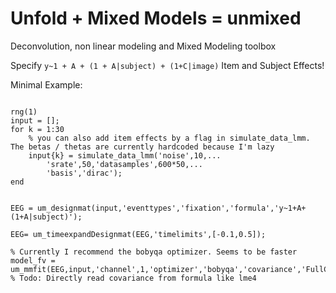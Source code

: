 # Unfold + Mixed Models = unmixed

Deconvolution, non linear modeling and Mixed Modeling toolbox

Specify ```y~1 + A + (1 + A|subject) + (1+C|image)``` Item and Subject Effects!


Minimal Example:

```

rng(1)
input = [];
for k = 1:30
    % you can also add item effects by a flag in simulate_data_lmm. The betas / thetas are currently hardcoded because I'm lazy
    input{k} = simulate_data_lmm('noise',10,...
        'srate',50,'datasamples',600*50,...
        'basis','dirac');
end


EEG = um_designmat(input,'eventtypes','fixation','formula','y~1+A+(1+A|subject)');

EEG= um_timeexpandDesignmat(EEG,'timelimits',[-0.1,0.5]);

% Currently I recommend the bobyqa optimizer. Seems to be faster
model_fv = um_mmfit(EEG,input,'channel',1,'optimizer','bobyqa','covariance','FullCholeksy'); % Todo: Directly read covariance from formula like lme4

```
